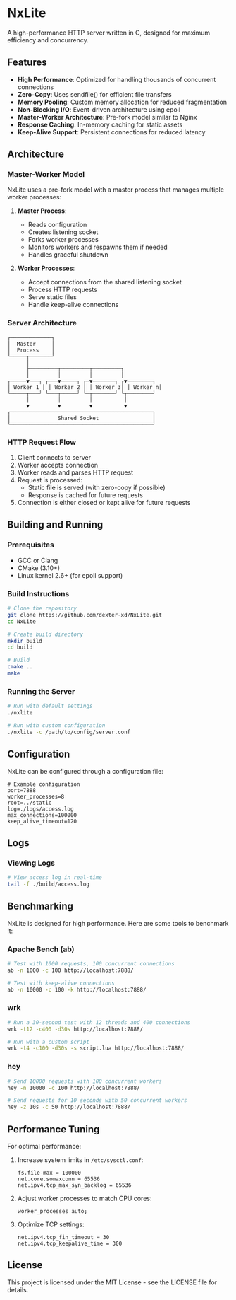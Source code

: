 # NxLite

A high-performance HTTP server written in C, designed for maximum efficiency and concurrency.

## Features

- **High Performance**: Optimized for handling thousands of concurrent connections
- **Zero-Copy**: Uses sendfile() for efficient file transfers
- **Memory Pooling**: Custom memory allocation for reduced fragmentation
- **Non-Blocking I/O**: Event-driven architecture using epoll
- **Master-Worker Architecture**: Pre-fork model similar to Nginx
- **Response Caching**: In-memory caching for static assets
- **Keep-Alive Support**: Persistent connections for reduced latency

## Architecture

### Master-Worker Model

NxLite uses a pre-fork model with a master process that manages multiple worker processes:

1. **Master Process**: 
   - Reads configuration
   - Creates listening socket
   - Forks worker processes
   - Monitors workers and respawns them if needed
   - Handles graceful shutdown

2. **Worker Processes**:
   - Accept connections from the shared listening socket
   - Process HTTP requests
   - Serve static files
   - Handle keep-alive connections

### Server Architecture

```
┌─────────────┐
│  Master     │
│  Process    │
└─────┬───────┘
      │
      ├─────────┬─────────┬─────────┐
      │         │         │         │
┌─────▼───┐ ┌───▼─────┐ ┌─▼───────┐ ┌▼────────┐
│ Worker 1 │ │ Worker 2 │ │ Worker 3│ │ Worker n│
└─────┬───┘ └───┬─────┘ └─┬───────┘ └┬────────┘
      │         │         │          │
      ▼         ▼         ▼          ▼
┌─────────────────────────────────────────────┐
│               Shared Socket                 │
└─────────────────────────────────────────────┘
```

### HTTP Request Flow

1. Client connects to server
2. Worker accepts connection
3. Worker reads and parses HTTP request
4. Request is processed:
   - Static file is served (with zero-copy if possible)
   - Response is cached for future requests
5. Connection is either closed or kept alive for future requests

## Building and Running

### Prerequisites

- GCC or Clang
- CMake (3.10+)
- Linux kernel 2.6+ (for epoll support)

### Build Instructions

```bash
# Clone the repository
git clone https://github.com/dexter-xd/NxLite.git
cd NxLite

# Create build directory
mkdir build
cd build

# Build
cmake ..
make
```

### Running the Server

```bash
# Run with default settings
./nxlite

# Run with custom configuration
./nxlite -c /path/to/config/server.conf
```

## Configuration

NxLite can be configured through a configuration file:

```
# Example configuration
port=7888
worker_processes=8
root=../static
log=./logs/access.log
max_connections=100000
keep_alive_timeout=120 
```

## Logs

### Viewing Logs

```bash
# View access log in real-time
tail -f ./build/access.log
```

## Benchmarking

NxLite is designed for high performance. Here are some tools to benchmark it:

### Apache Bench (ab)

```bash
# Test with 1000 requests, 100 concurrent connections
ab -n 1000 -c 100 http://localhost:7888/

# Test with keep-alive connections
ab -n 10000 -c 100 -k http://localhost:7888/
```

### wrk

```bash
# Run a 30-second test with 12 threads and 400 connections
wrk -t12 -c400 -d30s http://localhost:7888/

# Run with a custom script
wrk -t4 -c100 -d30s -s script.lua http://localhost:7888/
```

### hey

```bash
# Send 10000 requests with 100 concurrent workers
hey -n 10000 -c 100 http://localhost:7888/

# Send requests for 10 seconds with 50 concurrent workers
hey -z 10s -c 50 http://localhost:7888/
```

## Performance Tuning

For optimal performance:

1. Increase system limits in `/etc/sysctl.conf`:
   ```
   fs.file-max = 100000
   net.core.somaxconn = 65536
   net.ipv4.tcp_max_syn_backlog = 65536
   ```

2. Adjust worker processes to match CPU cores:
   ```
   worker_processes auto;
   ```

3. Optimize TCP settings:
   ```
   net.ipv4.tcp_fin_timeout = 30
   net.ipv4.tcp_keepalive_time = 300
   ```

## License

This project is licensed under the MIT License - see the LICENSE file for details.
